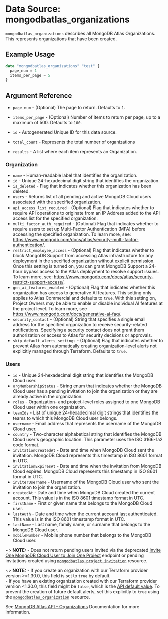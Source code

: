 # Data Source: mongodbatlas_organizations

`mongodbatlas_organizations` describes all MongoDB Atlas Organizations. This represents organizations that have been created.


## Example Usage

```terraform
data "mongodbatlas_organizations" "test" {
  page_num = 1
  items_per_page = 5
}
```

## Argument Reference
* `page_num` - (Optional)  	The page to return. Defaults to `1`.
* `items_per_page` - (Optional) Number of items to return per page, up to a maximum of 500. Defaults to `100`.


* `id` - Autogenerated Unique ID for this data source.
* `total_count` - Represents the total number of organizations

* `results` - A list where each item represents an Organization.


### Organization

* `name` - Human-readable label that identifies the organization.
* `id` - Unique 24-hexadecimal digit string that identifies the organization.
* `is_deleted` - Flag that indicates whether this organization has been deleted.
* `users` - Returns list of all pending and active MongoDB Cloud users associated with the specified organization.
* `api_access_list_required` - (Optional) Flag that indicates whether to require API operations to originate from an IP Address added to the API access list for the specified organization.
* `multi_factor_auth_required` - (Optional) Flag that indicates whether to require users to set up Multi-Factor Authentication (MFA) before accessing the specified organization. To learn more, see: https://www.mongodb.com/docs/atlas/security-multi-factor-authentication/.
* `restrict_employee_access` - (Optional) Flag that indicates whether to block MongoDB Support from accessing Atlas infrastructure for any deployment in the specified organization without explicit permission. Once this setting is turned on, you can grant MongoDB Support a 24-hour bypass access to the Atlas deployment to resolve support issues. To learn more, see: https://www.mongodb.com/docs/atlas/security-restrict-support-access/.
* `gen_ai_features_enabled` - (Optional) Flag that indicates whether this organization has access to generative AI features. This setting only applies to Atlas Commercial and defaults to `true`. With this setting on, Project Owners may be able to enable or disable individual AI features at the project level. To learn more, see https://www.mongodb.com/docs/generative-ai-faq/.
* `security_contact` - (Optional) String that specifies a single email address for the specified organization to receive security-related notifications. Specifying a security contact does not grant them authorization or access to Atlas for security decisions or approvals.
* `skip_default_alerts_settings` - (Optional) Flag that indicates whether to prevent Atlas from automatically creating organization-level alerts not explicitly managed through Terraform. Defaults to `true`. 


### Users
* `id` - Unique 24-hexadecimal digit string that identifies the MongoDB Cloud user.
* `orgMembershipStatus` - String enum that indicates whether the MongoDB Cloud user has a pending invitation to join the organization or they are already active in the organization.
* `roles` - Organization- and project-level roles assigned to one MongoDB Cloud user within one organization.
* `teamIds` - List of unique 24-hexadecimal digit strings that identifies the teams to which this MongoDB Cloud user belongs.
* `username` - Email address that represents the username of the MongoDB Cloud user.
* `country` - Two-character alphabetical string that identifies the MongoDB Cloud user's geographic location. This parameter uses the ISO 3166-1a2 code format.
* `invitationCreatedAt` - Date and time when MongoDB Cloud sent the invitation. MongoDB Cloud represents this timestamp in ISO 8601 format in UTC.
* `invitationExpiresAt` - Date and time when the invitation from MongoDB Cloud expires. MongoDB Cloud represents this timestamp in ISO 8601 format in UTC.
* `inviterUsername` - Username of the MongoDB Cloud user who sent the invitation to join the organization.
* `createdAt` - Date and time when MongoDB Cloud created the current account. This value is in the ISO 8601 timestamp format in UTC.
* `firstName` - First or given name that belongs to the MongoDB Cloud user.
* `lastAuth` - Date and time when the current account last authenticated. This value is in the ISO 8601 timestamp format in UTC.
* `lastName` - Last name, family name, or surname that belongs to the MongoDB Cloud user.
* `mobileNumber` - Mobile phone number that belongs to the MongoDB Cloud user.

~> **NOTE:** - Does not return pending users invited via the deprecated [Invite One MongoDB Cloud User to Join One Project](https://www.mongodb.com/docs/api/doc/atlas-admin-api-v2/operation/operation-createprojectinvitation) endpoint or pending invitations created using [`mongodbatlas_project_invitation`](../resources/project_invitation.md) resource.


~> **NOTE:** - If you create an organization with our Terraform provider version >=1.30.0, this field is set to `true` by default.<br> - If you have an existing organization created with our Terraform provider version <1.30.0, this field might be `false`, which is the [API default value](https://www.mongodb.com/docs/api/doc/atlas-admin-api-v2/operation/operation-createorganization). To prevent the creation of future default alerts, set this explicitly to `true` using the [`mongodbatlas_organization`](../resources/organization.md) resource.


See [MongoDB Atlas API - Organizations](https://www.mongodb.com/docs/atlas/reference/api-resources-spec/#tag/Organizations/operation/listOrganizations)  Documentation for more information.

